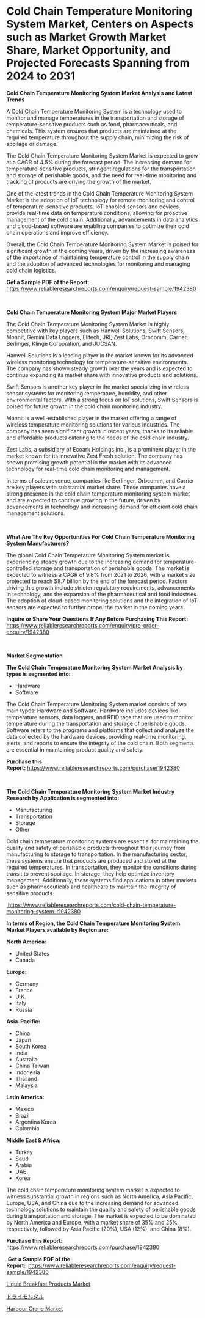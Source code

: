 <p><h1>Cold Chain Temperature Monitoring System Market, Centers on Aspects such as Market Growth Market Share, Market Opportunity, and Projected Forecasts Spanning from 2024 to 2031</h1></p><p><strong>Cold Chain Temperature Monitoring System Market Analysis and Latest Trends</strong></p>
<p><p>A Cold Chain Temperature Monitoring System is a technology used to monitor and manage temperatures in the transportation and storage of temperature-sensitive products such as food, pharmaceuticals, and chemicals. This system ensures that products are maintained at the required temperature throughout the supply chain, minimizing the risk of spoilage or damage.</p><p>The Cold Chain Temperature Monitoring System Market is expected to grow at a CAGR of 4.5% during the forecast period. The increasing demand for temperature-sensitive products, stringent regulations for the transportation and storage of perishable goods, and the need for real-time monitoring and tracking of products are driving the growth of the market.</p><p>One of the latest trends in the Cold Chain Temperature Monitoring System Market is the adoption of IoT technology for remote monitoring and control of temperature-sensitive products. IoT-enabled sensors and devices provide real-time data on temperature conditions, allowing for proactive management of the cold chain. Additionally, advancements in data analytics and cloud-based software are enabling companies to optimize their cold chain operations and improve efficiency.</p><p>Overall, the Cold Chain Temperature Monitoring System Market is poised for significant growth in the coming years, driven by the increasing awareness of the importance of maintaining temperature control in the supply chain and the adoption of advanced technologies for monitoring and managing cold chain logistics.</p></p>
<p><strong>Get a Sample PDF of the Report:&nbsp;</strong> <a href="https://www.reliableresearchreports.com/enquiry/request-sample/1942380">https://www.reliableresearchreports.com/enquiry/request-sample/1942380</a></p>
<p>&nbsp;</p>
<p><strong>Cold Chain Temperature Monitoring System Major Market Players</strong></p>
<p><p>The Cold Chain Temperature Monitoring System Market is highly competitive with key players such as Hanwell Solutions, Swift Sensors, Monnit, Gemini Data Loggers, Elitech, JRI, Zest Labs, Orbcomm, Carrier, Berlinger, Klinge Corporation, and JUCSAN. </p><p>Hanwell Solutions is a leading player in the market known for its advanced wireless monitoring technology for temperature-sensitive environments. The company has shown steady growth over the years and is expected to continue expanding its market share with innovative products and solutions.</p><p>Swift Sensors is another key player in the market specializing in wireless sensor systems for monitoring temperature, humidity, and other environmental factors. With a strong focus on IoT solutions, Swift Sensors is poised for future growth in the cold chain monitoring industry.</p><p>Monnit is a well-established player in the market offering a range of wireless temperature monitoring solutions for various industries. The company has seen significant growth in recent years, thanks to its reliable and affordable products catering to the needs of the cold chain industry.</p><p>Zest Labs, a subsidiary of Ecoark Holdings Inc., is a prominent player in the market known for its innovative Zest Fresh solution. The company has shown promising growth potential in the market with its advanced technology for real-time cold chain monitoring and management.</p><p>In terms of sales revenue, companies like Berlinger, Orbcomm, and Carrier are key players with substantial market share. These companies have a strong presence in the cold chain temperature monitoring system market and are expected to continue growing in the future, driven by advancements in technology and increasing demand for efficient cold chain management solutions.</p></p>
<p>&nbsp;</p>
<p><strong>What Are The Key Opportunities For Cold Chain Temperature Monitoring System Manufacturers?</strong></p>
<p><p>The global Cold Chain Temperature Monitoring System market is experiencing steady growth due to the increasing demand for temperature-controlled storage and transportation of perishable goods. The market is expected to witness a CAGR of 9.8% from 2021 to 2026, with a market size projected to reach $8.7 billion by the end of the forecast period. Factors driving this growth include stricter regulatory requirements, advancements in technology, and the expansion of the pharmaceutical and food industries. The adoption of cloud-based monitoring solutions and the integration of IoT sensors are expected to further propel the market in the coming years.</p></p>
<p><strong>Inquire or Share Your Questions If Any Before Purchasing This Report:</strong> <a href="https://www.reliableresearchreports.com/enquiry/pre-order-enquiry/1942380">https://www.reliableresearchreports.com/enquiry/pre-order-enquiry/1942380</a></p>
<p>&nbsp;</p>
<p><strong>Market Segmentation</strong></p>
<p><strong>The Cold Chain Temperature Monitoring System Market Analysis by types is segmented into:</strong></p>
<p><ul><li>Hardware</li><li>Software</li></ul></p>
<p><p>The Cold Chain Temperature Monitoring System market consists of two main types: Hardware and Software. Hardware includes devices like temperature sensors, data loggers, and RFID tags that are used to monitor temperature during the transportation and storage of perishable goods. Software refers to the programs and platforms that collect and analyze the data collected by the hardware devices, providing real-time monitoring, alerts, and reports to ensure the integrity of the cold chain. Both segments are essential in maintaining product quality and safety.</p></p>
<p><strong>Purchase this Report:&nbsp;</strong><a href="https://www.reliableresearchreports.com/purchase/1942380">https://www.reliableresearchreports.com/purchase/1942380</a></p>
<p>&nbsp;</p>
<p><strong>The Cold Chain Temperature Monitoring System Market Industry Research by Application is segmented into:</strong></p>
<p><ul><li>Manufacturing</li><li>Transportation</li><li>Storage</li><li>Other</li></ul></p>
<p><p>Cold chain temperature monitoring systems are essential for maintaining the quality and safety of perishable products throughout their journey from manufacturing to storage to transportation. In the manufacturing sector, these systems ensure that products are produced and stored at the required temperatures. In transportation, they monitor the conditions during transit to prevent spoilage. In storage, they help optimize inventory management. Additionally, these systems find applications in other markets such as pharmaceuticals and healthcare to maintain the integrity of sensitive products.</p></p>
<p><a href="https://www.reliableresearchreports.com/cold-chain-temperature-monitoring-system-r1942380">&nbsp;https://www.reliableresearchreports.com/cold-chain-temperature-monitoring-system-r1942380</a></p>
<p><strong>In terms of Region, the Cold Chain Temperature Monitoring System Market Players available by Region are:</strong></p>
<p>
    <p> <strong> North America: </strong>
        <ul>
            <li>United States</li>
            <li>Canada</li>
        </ul>
        </p> 
    <p> <strong> Europe: </strong>
        <ul>
            <li>Germany</li>
            <li>France</li>
            <li>U.K.</li>
            <li>Italy</li>
            <li>Russia</li>
        </ul>
        </p> 
    <p> <strong> Asia-Pacific: </strong>
        <ul>
            <li>China</li>
            <li>Japan</li>
            <li>South Korea</li>
            <li>India</li>
            <li>Australia</li>
            <li>China Taiwan</li>
            <li>Indonesia</li>
            <li>Thailand</li>
            <li>Malaysia</li>
        </ul>
        </p> 
    <p> <strong> Latin America: </strong>
        <ul>
            <li>Mexico</li>
            <li>Brazil</li>
            <li>Argentina Korea</li>
            <li>Colombia</li>
        </ul>
        </p> 
    <p> <strong> Middle East & Africa: </strong>
        <ul>
            <li>Turkey</li>
            <li>Saudi</li>
            <li>Arabia</li>
            <li>UAE</li>
            <li>Korea</li>
        </ul>
    </p>
    </p>
<p><p>The cold chain temperature monitoring system market is expected to witness substantial growth in regions such as North America, Asia Pacific, Europe, USA, and China due to the increasing demand for advanced technology solutions to maintain the quality and safety of perishable goods during transportation and storage. The market is expected to be dominated by North America and Europe, with a market share of 35% and 25% respectively, followed by Asia Pacific (20%), USA (12%), and China (8%).</p></p>
<p><strong>Purchase this Report: </strong><a href="https://www.reliableresearchreports.com/purchase/1942380">https://www.reliableresearchreports.com/purchase/1942380</a></p>
<p>&nbsp;<strong>Get a Sample PDF of the Report:&nbsp;&nbsp;</strong><a href="https://www.reliableresearchreports.com/enquiry/request-sample/1942380">https://www.reliableresearchreports.com/enquiry/request-sample/1942380</a></p>
<p><strong></strong></p>
<p><p><a href="https://ivy-potential-64b.notion.site/Liquid-Breakfast-Products-Market-Size-Market-Outlook-and-Market-Forecast-2024-to-2031-1e1d3d2577e8474b8b6f8ff779c48321">Liquid Breakfast Products Market</a></p><p><a href="https://github.com/oafhukehf4709715/Market-Research-Report-List-1/blob/main/939218628863.md">ドライモルタル</a></p><p><a href="https://github.com/WillieWoodard/Market-Research-Report-List-4/blob/main/harbour-crane-market.md">Harbour Crane Market</a></p></p>